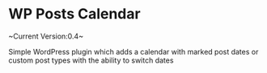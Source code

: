 # WP Posts Calendar

~Current Version:0.4~

Simple WordPress plugin which adds a calendar with marked post dates or custom post types with the ability to switch dates
